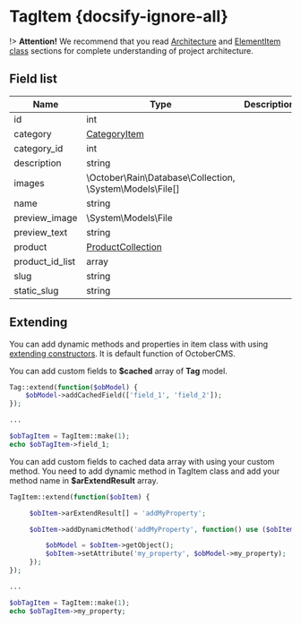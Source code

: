 # TagItem {docsify-ignore-all}

!> **Attention!**  We recommend that you read [Architecture](home.md#architecture) and [ElementItem class](item-class/item-class.md) sections for complete understanding of  project architecture.

## Field list

|  Name | Type | Description |
|-------|------|--------|
|id|int|
|category|[CategoryItem](category/item/item.md)|
|category_id|int|
|description|string|
|images|\October\Rain\Database\Collection, \System\Models\File[]|
|name|string|
|preview_image|\System\Models\File|
|preview_text|string|
|product|[ProductCollection](modules/product/collection/collection.md)|
|product_id_list|array|
|slug|string|
|static_slug|string| 

## Extending

You can add dynamic methods and properties in item class with using [extending constructors](http://octobercms.com/docs/services/behaviors#constructor-extension).
It is default function of OctoberCMS.

You can add custom fields to **$cached** array of **Tag** model.
```php
Tag::extend(function($obModel) {
    $obModel->addCachedField(['field_1', 'field_2']);
});

...

$obTagItem = TagItem::make(1);
echo $obTagItem->field_1;
```

You can add custom fields to cached data array with using your custom method.
You need to add dynamic method in TagItem class and add your method name in **$arExtendResult** array.
```php
TagItem::extend(function($obItem) {

     $obItem->arExtendResult[] = 'addMyProperty';

     $obItem->addDynamicMethod('addMyProperty', function() use ($obItem) {

         $obModel = $obItem->getObject();
         $obItem->setAttribute('my_property', $obModel->my_property);
     });
});

...

$obTagItem = TagItem::make(1);
echo $obTagItem->my_property;
```